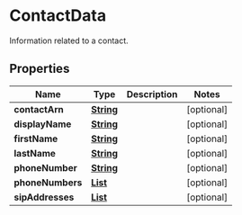 

# ContactData

Information related to a contact.

## Properties

| Name | Type | Description | Notes |
|------------ | ------------- | ------------- | -------------|
|**contactArn** | [**String**](String.md) |  |  [optional] |
|**displayName** | [**String**](String.md) |  |  [optional] |
|**firstName** | [**String**](String.md) |  |  [optional] |
|**lastName** | [**String**](String.md) |  |  [optional] |
|**phoneNumber** | [**String**](String.md) |  |  [optional] |
|**phoneNumbers** | [**List**](List.md) |  |  [optional] |
|**sipAddresses** | [**List**](List.md) |  |  [optional] |



